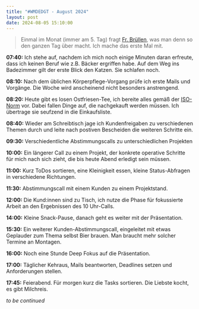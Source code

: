 ```yaml
---
title: "#WMDEDGT - August 2024"
layout: post
date: 2024-08-05 15:10:00
---
```


> Einmal im Monat (immer am 5. Tag) fragt [Fr. Brüllen](https://bruellen.blogspot.com/), was man denn so den ganzen Tag über macht. Ich mache das erste Mal mit.

__07:40:__ Ich stehe auf, nachdem ich mich noch einige Minuten daran erfreute, dass ich keinen Beruf wie z.B. Bäcker ergriffen habe. Auf dem Weg ins Badezimmer gilt der erste Blick den Katzen. Sie schlafen noch.

__08:10:__ Nach dem üblichen Körperpflege-Vorgang prüfe ich erste Mails und Vorgänge. Die Woche wird anscheinend nicht besonders anstrengend.

__08:20:__ Heute gibt es losen Ostfriesen-Tee, ich bereite alles gemäß der [ISO-Norm](https://loggbok.de/2024/05/30/genormter-tee/) vor. Dabei fallen Dinge auf, die nachgekauft werden müssen. Ich übertrage sie seufzend in die Einkaufsliste.

__08:40:__ Wieder am Schreibtisch jage ich Kundenfreigaben zu verschiedenen Themen durch und leite nach postiven Bescheiden die weiteren Schritte ein.

__09:30:__ Verschiedentliche Abstimmungscalls zu unterschiedlichen Projekten

__10:00:__ Ein längerer Call zu einem Projekt, der konkrete operative Schritte für mich nach sich zieht, die bis heute Abend erledigt sein müssen.

__11:00:__ Kurz ToDos sortieren, eine Kleinigkeit essen, kleine Status-Abfragen in verschiedene Richtungen.

__11:30:__ Abstimmungscall mit einem Kunden zu einem Projektstand.

__12:00:__ Die Kund:innen sind zu Tisch, ich nutze die Phase für fokussierte Arbeit an den Ergebnissen des 10 Uhr-Calls.

__14:00:__ Kleine Snack-Pause, danach geht es weiter mit der Präsentation.

__15:30:__ Ein weiterer Kunden-Abstimmungscall, eingeleitet mit etwas Geplauder zum Thema selbst Bier brauen. Man braucht mehr solcher Termine an Montagen.

__16:00:__ Noch eine Stunde Deep Fokus auf die Präsentation.

__17:00:__ Täglicher Kehraus, Mails beantworten, Deadlines setzen und Anforderungen stellen.

__17:45:__ Feierabend. Für morgen kurz die Tasks sortieren. Die Liebste kocht, es gibt Milchreis.

_to be continued_